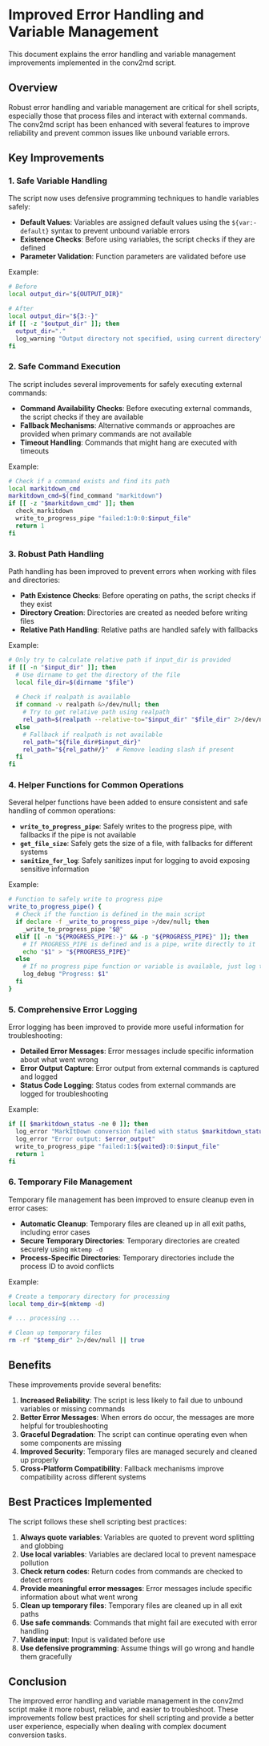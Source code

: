 # Improved Error Handling and Variable Management

This document explains the error handling and variable management improvements implemented in the conv2md script.

## Overview

Robust error handling and variable management are critical for shell scripts, especially those that process files and interact with external commands. The conv2md script has been enhanced with several features to improve reliability and prevent common issues like unbound variable errors.

## Key Improvements

### 1. Safe Variable Handling

The script now uses defensive programming techniques to handle variables safely:

- **Default Values**: Variables are assigned default values using the `${var:-default}` syntax to prevent unbound variable errors
- **Existence Checks**: Before using variables, the script checks if they are defined
- **Parameter Validation**: Function parameters are validated before use

Example:
```bash
# Before
local output_dir="${OUTPUT_DIR}"

# After
local output_dir="${3:-}"
if [[ -z "$output_dir" ]]; then
  output_dir="."
  log_warning "Output directory not specified, using current directory"
fi
```

### 2. Safe Command Execution

The script includes several improvements for safely executing external commands:

- **Command Availability Checks**: Before executing external commands, the script checks if they are available
- **Fallback Mechanisms**: Alternative commands or approaches are provided when primary commands are not available
- **Timeout Handling**: Commands that might hang are executed with timeouts

Example:
```bash
# Check if a command exists and find its path
local markitdown_cmd
markitdown_cmd=$(find_command "markitdown")
if [[ -z "$markitdown_cmd" ]]; then
  check_markitdown
  write_to_progress_pipe "failed:1:0:0:$input_file"
  return 1
fi
```

### 3. Robust Path Handling

Path handling has been improved to prevent errors when working with files and directories:

- **Path Existence Checks**: Before operating on paths, the script checks if they exist
- **Directory Creation**: Directories are created as needed before writing files
- **Relative Path Handling**: Relative paths are handled safely with fallbacks

Example:
```bash
# Only try to calculate relative path if input_dir is provided
if [[ -n "$input_dir" ]]; then
  # Use dirname to get the directory of the file
  local file_dir=$(dirname "$file")
  
  # Check if realpath is available
  if command -v realpath &>/dev/null; then
    # Try to get relative path using realpath
    rel_path=$(realpath --relative-to="$input_dir" "$file_dir" 2>/dev/null || echo "")
  else
    # Fallback if realpath is not available
    rel_path="${file_dir#$input_dir}"
    rel_path="${rel_path#/}"  # Remove leading slash if present
  fi
fi
```

### 4. Helper Functions for Common Operations

Several helper functions have been added to ensure consistent and safe handling of common operations:

- **`write_to_progress_pipe`**: Safely writes to the progress pipe, with fallbacks if the pipe is not available
- **`get_file_size`**: Safely gets the size of a file, with fallbacks for different systems
- **`sanitize_for_log`**: Safely sanitizes input for logging to avoid exposing sensitive information

Example:
```bash
# Function to safely write to progress pipe
write_to_progress_pipe() {
  # Check if the function is defined in the main script
  if declare -f _write_to_progress_pipe >/dev/null; then
    _write_to_progress_pipe "$@"
  elif [[ -n "${PROGRESS_PIPE:-}" && -p "${PROGRESS_PIPE}" ]]; then
    # If PROGRESS_PIPE is defined and is a pipe, write directly to it
    echo "$1" > "${PROGRESS_PIPE}"
  else
    # If no progress pipe function or variable is available, just log the message
    log_debug "Progress: $1"
  fi
}
```

### 5. Comprehensive Error Logging

Error logging has been improved to provide more useful information for troubleshooting:

- **Detailed Error Messages**: Error messages include specific information about what went wrong
- **Error Output Capture**: Error output from external commands is captured and logged
- **Status Code Logging**: Status codes from external commands are logged for troubleshooting

Example:
```bash
if [[ $markitdown_status -ne 0 ]]; then
  log_error "MarkItDown conversion failed with status $markitdown_status for file: $sanitized_input"
  log_error "Error output: $error_output"
  write_to_progress_pipe "failed:1:${waited}:0:$input_file"
  return 1
fi
```

### 6. Temporary File Management

Temporary file management has been improved to ensure cleanup even in error cases:

- **Automatic Cleanup**: Temporary files are cleaned up in all exit paths, including error cases
- **Secure Temporary Directories**: Temporary directories are created securely using `mktemp -d`
- **Process-Specific Directories**: Temporary directories include the process ID to avoid conflicts

Example:
```bash
# Create a temporary directory for processing
local temp_dir=$(mktemp -d)

# ... processing ...

# Clean up temporary files
rm -rf "$temp_dir" 2>/dev/null || true
```

## Benefits

These improvements provide several benefits:

1. **Increased Reliability**: The script is less likely to fail due to unbound variables or missing commands
2. **Better Error Messages**: When errors do occur, the messages are more helpful for troubleshooting
3. **Graceful Degradation**: The script can continue operating even when some components are missing
4. **Improved Security**: Temporary files are managed securely and cleaned up properly
5. **Cross-Platform Compatibility**: Fallback mechanisms improve compatibility across different systems

## Best Practices Implemented

The script follows these shell scripting best practices:

1. **Always quote variables**: Variables are quoted to prevent word splitting and globbing
2. **Use local variables**: Variables are declared local to prevent namespace pollution
3. **Check return codes**: Return codes from commands are checked to detect errors
4. **Provide meaningful error messages**: Error messages include specific information about what went wrong
5. **Clean up temporary files**: Temporary files are cleaned up in all exit paths
6. **Use safe commands**: Commands that might fail are executed with error handling
7. **Validate input**: Input is validated before use
8. **Use defensive programming**: Assume things will go wrong and handle them gracefully

## Conclusion

The improved error handling and variable management in the conv2md script make it more robust, reliable, and easier to troubleshoot. These improvements follow best practices for shell scripting and provide a better user experience, especially when dealing with complex document conversion tasks. 